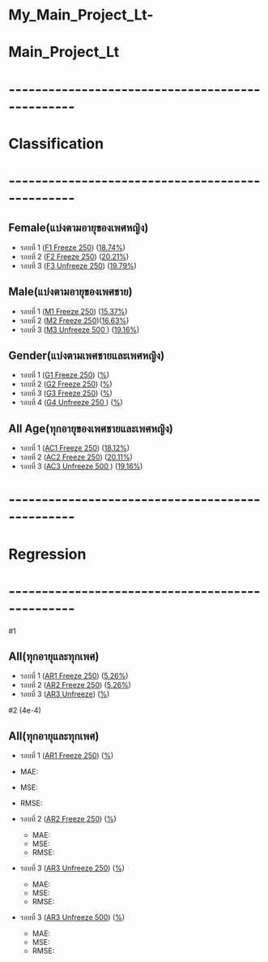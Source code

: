 # My_Main_Project_Lt-
# Main_Project_Lt

# ------------------------------------------------
# Classification
# ------------------------------------------------
## Female(แบ่งตามอายุของเพศหญิง)
 - รอบที่ 1 ([F1 Freeze 250](https://github.com/Wanita-8943/My_Main_Project_Lt-/blob/main/F1_Train_Freeze_250.ipynb)) ([18.74%](https://github.com/Wanita-8943/My_Main_Project_Lt-/blob/main/F1_Predict_Freeze.ipynb))
 - รอบที่ 2 ([F2 Freeze 250](https://github.com/Wanita-8943/My_Main_Project_Lt-/blob/main/F2_Train_Freeze_250.ipynb))  ([20.21%](https://github.com/Wanita-8943/My_Main_Project_Lt-/blob/main/F2_Predict_Freeze.ipynb))
 - รอบที่ 3 ([F3 Unfreeze 250](https://github.com/Wanita-8943/My_Main_Project_Lt-/blob/main/F3_Train_Unfreeze_250.ipynb)) ([19.79%](https://github.com/Wanita-8943/My_Main_Project_Lt-/blob/main/F3_Predict_Unfreeze_250.ipynb))

   
 ## Male(แบ่งตามอายุของเพศชาย)
  - รอบที่ 1 ([M1 Freeze 250](https://github.com/Wanita-8943/My_Main_Project_Lt-/blob/main/M1_Train_Freeze_250_Lt.ipynb)) ([15.37%](https://github.com/Wanita-8943/My_Main_Project_Lt-/blob/main/M1_Predict_Freeze.ipynb))
  - รอบที่ 2 ([M2 Freeze 250](https://github.com/Wanita-8943/My_Main_Project_Lt-/blob/main/M2_Train_Freeze_250.ipynb))([16.63%](https://github.com/Wanita-8943/My_Main_Project_Lt-/blob/main/M2_Predict_Freeze.ipynb))
  - รอบที่ 3 ([M3 Unfreeze 500 ](https://github.com/Wanita-8943/My_Main_Project_Lt-/blob/main/M3_Train_Unfreeze_500.ipynb)) ([19.16%](https://github.com/Wanita-8943/My_Main_Project_Lt-/blob/main/M3_Predict_Unfreeze_500_Lt.ipynb))
   
 ## Gender(แบ่งตามเพศชายและเพศหญิง)
  - รอบที่ 1 ([G1 Freeze 250]())   ([%]()) 
  - รอบที่ 2 ([G2 Freeze 250]())  ([%]())
  - รอบที่ 3 ([G3 Freeze 250]()) ([%]())
  - รอบที่ 4 ([G4 Unfreeze 250 ]()) ([%]())
   
   ## All Age(ทุกอายุของเพศชายและเพศหญิง)
  - รอบที่ 1 ([AC1 Freeze 250](https://github.com/Wanita-8943/My_Main_Project_Lt-/blob/main/AC1_Train_Freeze_250_Lt.ipynb)) ([18.12%](https://github.com/Wanita-8943/My_Main_Project_Lt-/blob/main/AC1_Predict_Freeze_Lt.ipynb))
 - รอบที่ 2 ([AC2 Freeze 250](https://colab.research.google.com/drive/1a9B1azmSkmzJIct6Ykzc34sOiLH83gx6?authuser=1#scrollTo=D-hCRloc3t39))  ([20.11%](https://github.com/Wanita-8943/My_Main_Project_Lt-/blob/main/AC2_Predict_Freeze_Lt.ipynb))
 - รอบที่ 3 ([AC3 Unfreeze 500 ](https://github.com/Wanita-8943/My_Main_Project_Lt-/blob/main/AC3_Train_Unfreeze_500_Lt.ipynb)) ([19.16%](https://github.com/Wanita-8943/My_Main_Project_Lt-/blob/main/AC3_Predict_Unfreeze_500_Lt.ipynb))
   
   
# ------------------------------------------------
# Regression
# ------------------------------------------------
#1
## All(ทุกอายุและทุกเพศ) 
  - รอบที่ 1 ([AR1 Freeze 250](https://github.com/Wanita-8943/Main_Project_Lt/blob/main/AR1_Train_Freeze_250_Lt.ipynb)) ([5.26%](https://github.com/Wanita-8943/Main_Project_Lt/blob/main/AR1_Predict_Freeze.ipynb))
 - รอบที่ 2 ([AR2 Freeze 250](https://github.com/Wanita-8943/Main_Project_Lt/blob/main/AR2_Train_Freeze_250_Lt.ipynb))  ([5.26%](https://github.com/Wanita-8943/Main_Project_Lt/blob/main/AR2_Predict_Freeze.ipynb))
 - รอบที่ 3 ([AR3 Unfreeze](https://github.com/Wanita-8943/Main_Project_Lt/blob/main/AR3_Train_Unfreeze_250_Lt.ipynb)) ([%]())

   
   
#2 (4e-4)
## All(ทุกอายุและทุกเพศ) 
  - รอบที่ 1 ([AR1 Freeze 250]()) ([%]())
   - MAE: 
   - MSE: 
   - RMSE: 
 - รอบที่ 2 ([AR2 Freeze 250]())  ([%]())
   - MAE: 
   - MSE: 
   - RMSE: 
 - รอบที่ 3 ([AR3 Unfreeze 250]()) ([%]())
   - MAE: 
   - MSE: 
   - RMSE: 
   
 - รอบที่ 3 ([AR3 Unfreeze 500]()) ([%]())
   - MAE: 
   - MSE: 
   - RMSE: 
